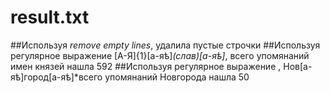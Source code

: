 # result.txt
##Используя *remove empty lines*, удалила пустые строчки
##Используя регулярное выражение [А-Я]{1}[а-яѣ]*(слав)[а-яѣ]*, всего упомянаний имен князей нашла 592
##Используя регулярное выражение , Нов[а-яѣ]город[а-яѣ]*всего упомянаний Новгорода нашла 50

